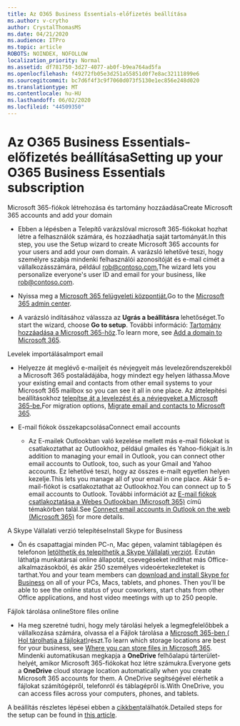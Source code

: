 ```yaml
---
title: Az O365 Business Essentials-előfizetés beállítása
ms.author: v-crytho
author: CrystalThomasMS
ms.date: 04/21/2020
ms.audience: ITPro
ms.topic: article
ROBOTS: NOINDEX, NOFOLLOW
localization_priority: Normal
ms.assetid: df781750-3d27-4077-ab0f-b9ea764ad5fa
ms.openlocfilehash: f49272fb05e3d251a55851d0f7e8ac32111899e6
ms.sourcegitcommit: bc7d6f4f3c9f7060d073f5130e1ec856e248d020
ms.translationtype: MT
ms.contentlocale: hu-HU
ms.lasthandoff: 06/02/2020
ms.locfileid: "44509350"
---
```

# <a name="setting-up-your-o365-business-essentials-subscription"></a><span data-ttu-id="26427-102">Az O365 Business Essentials-előfizetés beállítása</span><span class="sxs-lookup"><span data-stu-id="26427-102">Setting up your O365 Business Essentials subscription</span></span>

<span data-ttu-id="26427-103">Microsoft 365-fiókok létrehozása és tartomány hozzáadása</span><span class="sxs-lookup"><span data-stu-id="26427-103">Create Microsoft 365 accounts and add your domain</span></span>
  
- <span data-ttu-id="26427-104">Ebben a lépésben a Telepítő varázslóval microsoft 365-fiókokat hozhat létre a felhasználók számára, és hozzáadhatja saját tartományát.</span><span class="sxs-lookup"><span data-stu-id="26427-104">In this step, you use the Setup wizard to create Microsoft 365 accounts for your users and add your own domain.</span></span> <span data-ttu-id="26427-105">A varázsló lehetővé teszi, hogy személyre szabja mindenki felhasználói azonosítóját és e-mail címét a vállalkozásszámára, például [rob@contoso.com.](mailto:rob@contoso.com)</span><span class="sxs-lookup"><span data-stu-id="26427-105">The wizard lets you personalize everyone's user ID and email for your business, like [rob@contoso.com](mailto:rob@contoso.com).</span></span>
    
- <span data-ttu-id="26427-106">Nyissa meg a [Microsoft 365 felügyeleti központját.](https://login.partner.microsoftonline.cn/)</span><span class="sxs-lookup"><span data-stu-id="26427-106">Go to the [Microsoft 365 admin center](https://login.partner.microsoftonline.cn/).</span></span>
    
- <span data-ttu-id="26427-107">A varázsló indításához válassza az **Ugrás a beállításra** lehetőséget.</span><span class="sxs-lookup"><span data-stu-id="26427-107">To start the wizard, choose **Go to setup**.</span></span> <span data-ttu-id="26427-108">További információ: [Tartomány hozzáadása a Microsoft 365-höz](https://docs.microsoft.com/microsoft-365/admin/setup/add-domain).</span><span class="sxs-lookup"><span data-stu-id="26427-108">To learn more, see [Add a domain to Microsoft 365](https://docs.microsoft.com/microsoft-365/admin/setup/add-domain).</span></span>
    
<span data-ttu-id="26427-109">Levelek importálása</span><span class="sxs-lookup"><span data-stu-id="26427-109">Import email</span></span>
  
- <span data-ttu-id="26427-110">Helyezze át meglévő e-mailjeit és névjegyeit más levelezőrendszerekből a Microsoft 365 postaládájába, hogy mindezt egy helyen láthassa.</span><span class="sxs-lookup"><span data-stu-id="26427-110">Move your existing email and contacts from other email systems to your Microsoft 365 mailbox so you can see it all in one place.</span></span> <span data-ttu-id="26427-111">Az áttelepítési beállításokhoz [telepítse át a levelezést és a névjegyeket a Microsoft 365-be.](https://docs.microsoft.com/microsoft-365/admin/setup/migrate-email-and-contacts-admin)</span><span class="sxs-lookup"><span data-stu-id="26427-111">For migration options, [Migrate email and contacts to Microsoft 365](https://docs.microsoft.com/microsoft-365/admin/setup/migrate-email-and-contacts-admin).</span></span>
    
- <span data-ttu-id="26427-112">E-mail fiókok összekapcsolása</span><span class="sxs-lookup"><span data-stu-id="26427-112">Connect email accounts</span></span>
    
  - <span data-ttu-id="26427-113">Az E-mailek Outlookban való kezelése mellett más e-mail fiókokat is csatlakoztathat az Outlookhoz, például gmailes és Yahoo-fiókjait is.</span><span class="sxs-lookup"><span data-stu-id="26427-113">In addition to managing your email in Outlook, you can connect other email accounts to Outlook, too, such as your Gmail and Yahoo accounts.</span></span> <span data-ttu-id="26427-114">Ez lehetővé teszi, hogy az összes e-mailt egyetlen helyen kezelje.</span><span class="sxs-lookup"><span data-stu-id="26427-114">This lets you manage all of your email in one place.</span></span> <span data-ttu-id="26427-115">Akár 5 e-mail-fiókot is csatlakoztathat az Outlookhoz.</span><span class="sxs-lookup"><span data-stu-id="26427-115">You can connect up to 5 email accounts to Outlook.</span></span> <span data-ttu-id="26427-116">További információt az [E-mail fiókok csatlakoztatása a Webes Outlookban (Microsoft 365)](https://support.office.com/Article/Connect-email-accounts-in-Outlook-on-the-web-Office-365-d7012ff0-924f-4f78-8aca-c3912d886c4d) című témakörben talál.</span><span class="sxs-lookup"><span data-stu-id="26427-116">See [Connect email accounts in Outlook on the web (Microsoft 365)](https://support.office.com/Article/Connect-email-accounts-in-Outlook-on-the-web-Office-365-d7012ff0-924f-4f78-8aca-c3912d886c4d) for more details.</span></span> 
    
<span data-ttu-id="26427-117">A Skype Vállalati verzió telepítése</span><span class="sxs-lookup"><span data-stu-id="26427-117">Install Skype for Business</span></span>
  
- <span data-ttu-id="26427-p105">Ön és csapattagjai minden PC-n, Mac gépen, valamint táblagépen és telefonon [letölthetik és telepíthetik a Skype Vállalati verziót](https://support.office.com/Article/download-and-install-Skype-for-Business-8a0d4da8-9d58-44f9-9759-5c8f340cb3fb). Ezután láthatja munkatársai online állapotát, csevegéseket indíthat más Office-alkalmazásokból, és akár 250 személyes videoértekezleteket is tarthat.</span><span class="sxs-lookup"><span data-stu-id="26427-p105">You and your team members can [download and install Skype for Business](https://support.office.com/Article/download-and-install-Skype-for-Business-8a0d4da8-9d58-44f9-9759-5c8f340cb3fb) on all of your PCs, Macs, tablets, and phones. Then you'll be able to see the online status of your coworkers, start chats from other Office applications, and host video meetings with up to 250 people.</span></span> 
    
<span data-ttu-id="26427-120">Fájlok tárolása online</span><span class="sxs-lookup"><span data-stu-id="26427-120">Store files online</span></span>
  
- <span data-ttu-id="26427-121">Ha meg szeretné tudni, hogy mely tárolási helyek a legmegfelelőbbek a vállalkozása számára, olvassa el a Fájlok tárolása a [Microsoft 365-ben ( Hol tárolhatja a fájlokat)](https://support.office.com/article/c7c20284-bc94-47f4-9728-d28e9daf0790.aspx)részt.</span><span class="sxs-lookup"><span data-stu-id="26427-121">To learn which storage locations are best for your business, see [Where you can store files in Microsoft 365](https://support.office.com/article/c7c20284-bc94-47f4-9728-d28e9daf0790.aspx).</span></span> <span data-ttu-id="26427-122">Mindenki automatikusan megkapja a **OneDrive** felhőalapú tárterület-helyét, amikor Microsoft 365-fiókokat hoz létre számukra.</span><span class="sxs-lookup"><span data-stu-id="26427-122">Everyone gets a **OneDrive** cloud storage location automatically when you create Microsoft 365 accounts for them.</span></span> <span data-ttu-id="26427-123">A OneDrive segítségével elérhetik a fájlokat számítógépről, telefonról és táblagépről is.</span><span class="sxs-lookup"><span data-stu-id="26427-123">With OneDrive, you can access files across your computers, phones, and tablets.</span></span> 
    
<span data-ttu-id="26427-124">A beállítás részletes lépései ebben a [cikkben](https://docs.microsoft.com/microsoft-365/admin/setup/setup)találhatók.</span><span class="sxs-lookup"><span data-stu-id="26427-124">Detailed steps for the setup can be found in [this article](https://docs.microsoft.com/microsoft-365/admin/setup/setup).</span></span>
  

